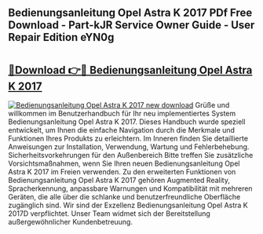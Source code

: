 ## Bedienungsanleitung Opel Astra K 2017 PDf Free Download - Part-kJR Service Owner Guide - User Repair Edition eYN0g

# <h2><a href="http://df57y3.blite.top/?on=Bedienungsanleitung+Opel+Astra+K+2017">🔗Download 👉🔴 Bedienungsanleitung Opel Astra K 2017</a></h2>

[![Bedienungsanleitung Opel Astra K 2017 new download](https://i.imgur.com/lujVjoI.png)](http://df57y3.blite.top/?on=Bedienungsanleitung+Opel+Astra+K+2017)
Grüße und willkommen im Benutzerhandbuch für Ihr neu implementiertes System Bedienungsanleitung Opel Astra K 2017. Dieses Handbuch wurde speziell entwickelt, um Ihnen die einfache Navigation durch die Merkmale und Funktionen Ihres Produkts zu erleichtern. Im Inneren finden Sie detaillierte Anweisungen zur Installation, Verwendung, Wartung und Fehlerbehebung. Sicherheitsvorkehrungen für den Außenbereich Bitte treffen Sie zusätzliche Vorsichtsmaßnahmen, wenn Sie Ihren neuen Bedienungsanleitung Opel Astra K 2017 im Freien verwenden. Zu den erweiterten Funktionen von Bedienungsanleitung Opel Astra K 2017 gehören Augmented Reality, Spracherkennung, anpassbare Warnungen und Kompatibilität mit mehreren Geräten, die alle über die schlanke und benutzerfreundliche Oberfläche zugänglich sind. Wir sind der Exzellenz Bedienungsanleitung Opel Astra K 2017D verpflichtet. Unser Team widmet sich der Bereitstellung außergewöhnlicher Kundenbetreuung.
